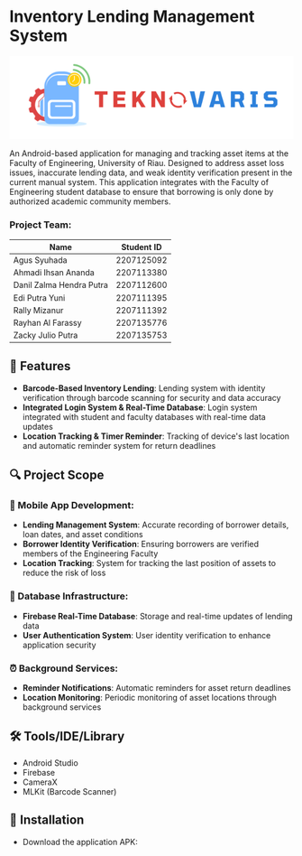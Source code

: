 # Inventory Lending Management System

![](images/logo.png)

An Android-based application for managing and tracking asset items at the Faculty of Engineering, University of Riau. Designed to address asset loss issues, inaccurate lending data, and weak identity verification present in the current manual system. This application integrates with the Faculty of Engineering student database to ensure that borrowing is only done by authorized academic community members.

### **Project Team:**

| Name                     | Student ID |
| ------------------------ | ---------- |
| Agus Syuhada             | 2207125092 |
| Ahmadi Ihsan Ananda      | 2207113380 |
| Danil Zalma Hendra Putra | 2207112600 |
| Edi Putra Yuni           | 2207111395 |
| Rally Mizanur            | 2207111392 |
| Rayhan Al Farassy        | 2207135776 |
| Zacky Julio Putra        | 2207135753 |

## 🚀 Features

- **Barcode-Based Inventory Lending**: Lending system with identity verification through barcode scanning for security and data accuracy
- **Integrated Login System & Real-Time Database**: Login system integrated with student and faculty databases with real-time data updates
- **Location Tracking & Timer Reminder**: Tracking of device's last location and automatic reminder system for return deadlines

## 🔍 Project Scope

### **📱 Mobile App Development:**

- **Lending Management System**: Accurate recording of borrower details, loan dates, and asset conditions
- **Borrower Identity Verification**: Ensuring borrowers are verified members of the Engineering Faculty
- **Location Tracking**: System for tracking the last position of assets to reduce the risk of loss

### **💾 Database Infrastructure:**

- **Firebase Real-Time Database**: Storage and real-time updates of lending data
- **User Authentication System**: User identity verification to enhance application security

### **⏰ Background Services:**

- **Reminder Notifications**: Automatic reminders for asset return deadlines
- **Location Monitoring**: Periodic monitoring of asset locations through background services

## 🛠️ Tools/IDE/Library

- Android Studio
- Firebase
- CameraX
- MLKit (Barcode Scanner)

## 📲 Installation

- Download the application APK:

